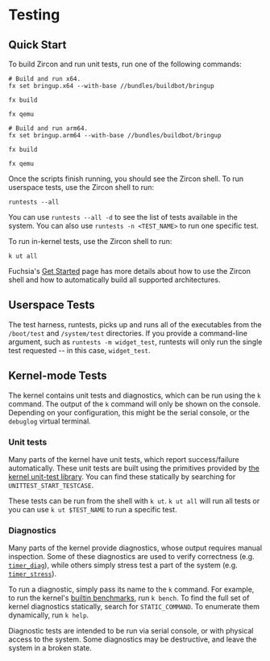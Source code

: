 # Testing

## Quick Start

To build Zircon and run unit tests, run one of the following commands:

```posix-terminal
# Build and run x64.
fx set bringup.x64 --with-base //bundles/buildbot/bringup

fx build

fx qemu

# Build and run arm64.
fx set bringup.arm64 --with-base //bundles/buildbot/bringup

fx build

fx qemu
```

Once the scripts finish running, you should see the Zircon shell. To run
userspace tests, use the Zircon shell to run:

```posix-terminal
runtests --all
```

You can use `runtests --all -d` to see the list of tests available in the
system. You can also use `runtests -n <TEST_NAME>` to run one specific test.

To run in-kernel tests, use the Zircon shell to run:

```posix-terminal
k ut all
```

Fuchsia's [Get Started](/docs/get-started/README.md) page has more details about how to
use the Zircon shell and how to automatically build all supported architectures.

## Userspace Tests

The test harness, runtests, picks up and runs all of the executables from the
`/boot/test` and `/system/test` directories. If you provide a command-line
argument, such as `runtests -m widget_test`, runtests will only run the
single test requested -- in this case, `widget_test`.

## Kernel-mode Tests

The kernel contains unit tests and diagnostics, which can be run using the `k`
command. The output of the `k` command will only be shown on the
console. Depending on your configuration, this might be the serial console, or
the `debuglog` virtual terminal.

### Unit tests

Many parts of the kernel have unit tests, which report success/failure
automatically. These unit tests are built using the primitives provided by [the
kernel unit-test library](https://cs.opensource.google/fuchsia/fuchsia/+/main:zircon/kernel/lib/unittest/).
You can find these statically by searching for `UNITTEST_START_TESTCASE`.

These tests can be run from the shell with `k ut`. `k ut all` will run all tests
or you can use `k ut $TEST_NAME` to run a specific test.

### Diagnostics

Many parts of the kernel provide diagnostics, whose output requires manual
inspection. Some of these diagnostics are used to verify correctness (e.g.
[`timer_diag`](https://cs.opensource.google/fuchsia/fuchsia/+/main:zircon/kernel/tests/timer_tests.cc;l=198;drc=2031b0ccd0bb978f1c4056a7764f6810e527e156)),
while others simply stress test a part of the system (e.g.
[`timer_stress`](https://cs.opensource.google/fuchsia/fuchsia/+/main:zircon/kernel/tests/timer_tests.cc;l=198;drc=2031b0ccd0bb978f1c4056a7764f6810e527e156)).

To run a diagnostic, simply pass its name to the `k` command. For example, to
run the kernel's [builtin
benchmarks](https://cs.opensource.google/fuchsia/fuchsia/+/main:zircon/kernel/tests/benchmarks.cc),
run `k bench`. To find the full set of kernel diagnostics statically, search for
`STATIC_COMMAND`. To enumerate them dynamically, run `k help`.

Diagnostic tests are intended to be run via serial console, or with physical
access to the system. Some diagnostics may be destructive, and leave the system
in a broken state.
